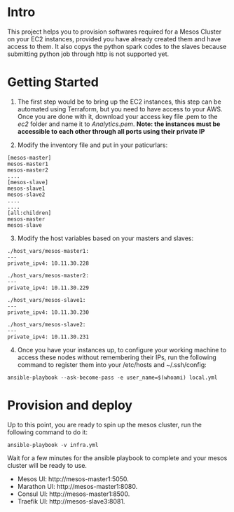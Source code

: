 # Intro
This project helps you to provision softwares required for a Mesos Cluster on your EC2 instances, provided you have already created them
and have access to them. It also copys the python spark codes to the slaves because submitting python job through http is not supported yet.

# Getting Started

1. The first step would be to bring up the EC2 instances, this step can be automated using Terraform, but you need to have access to your AWS. Once you
are done with it, download your access key file .pem to the *ec2* folder and name it to *Analytics.pem*. 
**Note: the instances must be accessible to each other through all ports using their private IP**

2. Modify the inventory file and put in your paticurlars:
  ```
  [mesos-master]
  mesos-master1
  mesos-master2
  ....
  [mesos-slave]
  mesos-slave1
  mesos-slave2
  ....
  ....
  [all:children]
  mesos-master
  mesos-slave
  ```

3. Modify the host variables based on your masters and slaves:
  ```
  ./host_vars/mesos-master1:
  ---
  private_ipv4: 10.11.30.228
  ```
  ```
  ./host_vars/mesos-master2:
  ---
  private_ipv4: 10.11.30.229
  ```
  ```
  ./host_vars/mesos-slave1:
  ---
  private_ipv4: 10.11.30.230
  ```
  ```
  ./host_vars/mesos-slave2:
  ---
  private_ipv4: 10.11.30.231
  ```

4. Once you have your instances up, to configure your working machine to access these nodes without remembering their IPs, run the following command to register them into your /etc/hosts and ~/.ssh/config:
  ```
  ansible-playbook --ask-become-pass -e user_name=$(whoami) local.yml
  ```

# Provision and deploy
Up to this point, you are ready to spin up the mesos cluster, run the following command to do it:
  ```
  ansible-playbook -v infra.yml
  ```
Wait for a few minutes for the ansible playbook to complete and your mesos cluster will be ready to use.
- Mesos UI: http://mesos-master1:5050.
- Marathon UI: http://mesos-master1:8080.
- Consul UI: http://mesos-master1:8500.
- Traefik UI: http://mesos-slave3:8081.
